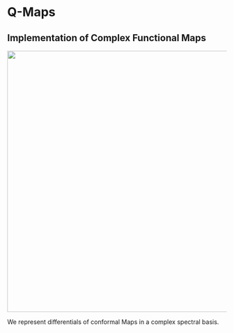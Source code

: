 # Q-Maps

## Implementation of Complex Functional Maps

<p align="center">
<img src="https://raw.githubusercontent.com/nicolasdonati/master/images/TEASER.png" width="600">
</p>

We represent differentials of conformal Maps in a complex spectral basis.


